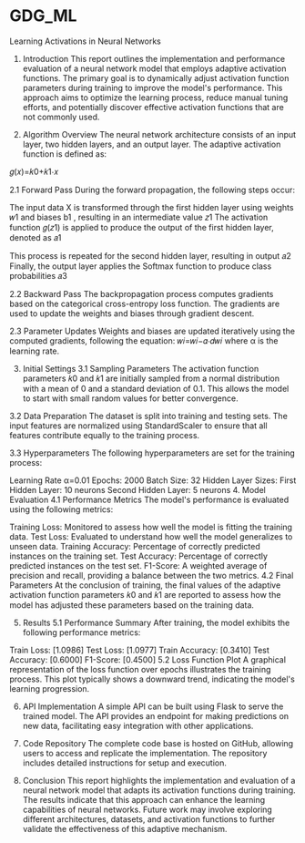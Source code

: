 # GDG_ML
Learning Activations in Neural Networks
1. Introduction
This report outlines the implementation and performance evaluation of a neural network model that employs adaptive activation functions. The primary goal is to dynamically adjust activation function parameters during training to improve the model's performance. This approach aims to optimize the learning process, reduce manual tuning efforts, and potentially discover effective activation functions that are not commonly used.

2. Algorithm Overview
The neural network architecture consists of an input layer, two hidden layers, and an output layer. The adaptive activation function is defined as:

𝑔(𝑥)=𝑘0+𝑘1⋅𝑥

2.1 Forward Pass
During the forward propagation, the following steps occur:

The input data X is transformed through the first hidden layer using weights 𝑤1 ​and biases b1 , resulting in an intermediate value 𝑧1
The activation function 𝑔(𝑧1) is applied to produce the output of the first hidden layer, denoted as 𝑎1

This process is repeated for the second hidden layer, resulting in output 𝑎2
Finally, the output layer applies the Softmax function to produce class probabilities 𝑎3

2.2 Backward Pass
The backpropagation process computes gradients based on the categorical cross-entropy loss function. The gradients are used to update the weights and biases through gradient descent.

2.3 Parameter Updates
Weights and biases are updated iteratively using the computed gradients, following the equation:
𝑤𝑖=𝑤𝑖−𝛼⋅𝑑𝑤𝑖 where α is the learning rate.

3. Initial Settings
3.1 Sampling Parameters
The activation function parameters 𝑘0 and 𝑘1 are initially sampled from a normal distribution with a mean of 0 and a standard deviation of 0.1. This allows the model to start with small random values for better convergence.

3.2 Data Preparation
The dataset is split into training and testing sets. The input features are normalized using StandardScaler to ensure that all features contribute equally to the training process.

3.3 Hyperparameters
The following hyperparameters are set for the training process:

Learning Rate α=0.01
Epochs: 2000
Batch Size: 32
Hidden Layer Sizes:
First Hidden Layer: 10 neurons
Second Hidden Layer: 5 neurons
4. Model Evaluation
4.1 Performance Metrics
The model's performance is evaluated using the following metrics:

Training Loss: Monitored to assess how well the model is fitting the training data.
Test Loss: Evaluated to understand how well the model generalizes to unseen data.
Training Accuracy: Percentage of correctly predicted instances on the training set.
Test Accuracy: Percentage of correctly predicted instances on the test set.
F1-Score: A weighted average of precision and recall, providing a balance between the two metrics.
4.2 Final Parameters
At the conclusion of training, the final values of the adaptive activation function parameters 𝑘0 and 𝑘1 are reported to assess how the model has adjusted these parameters based on the training data.

5. Results
5.1 Performance Summary
After training, the model exhibits the following performance metrics:

Train Loss: [1.0986]
Test Loss: [1.0977]
Train Accuracy: [0.3410]
Test Accuracy: [0.6000]
F1-Score: [0.4500]
5.2 Loss Function Plot
A graphical representation of the loss function over epochs illustrates the training process. This plot typically shows a downward trend, indicating the model's learning progression.

6. API Implementation
A simple API can be built using Flask to serve the trained model. The API provides an endpoint for making predictions on new data, facilitating easy integration with other applications.

7. Code Repository
The complete code base is hosted on GitHub, allowing users to access and replicate the implementation. The repository includes detailed instructions for setup and execution.

8. Conclusion
This report highlights the implementation and evaluation of a neural network model that adapts its activation functions during training. The results indicate that this approach can enhance the learning capabilities of neural networks. Future work may involve exploring different architectures, datasets, and activation functions to further validate the effectiveness of this adaptive mechanism.

